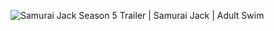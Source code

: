 ![Samurai Jack Season 5 Trailer | Samurai Jack | Adult Swim](https://i.makeagif.com/media/2-07-2017/_ztVsb.gif)
